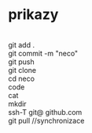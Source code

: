<h1> prikazy </h1></br>
git add  . </br>
git commit -m "neco"</br>
git push</br>
git clone</br>
cd neco</br>
code</br>
cat</br>
mkdir</br>
ssh-T git@ github.com</br>
git pull //synchronizace</br>

